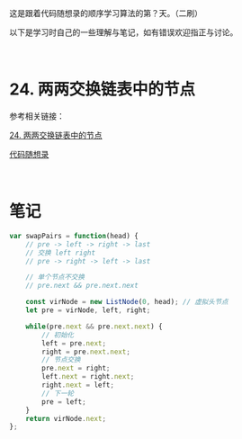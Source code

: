 这是跟着代码随想录的顺序学习算法的第？天。（二刷）

以下是学习时自己的一些理解与笔记，如有错误欢迎指正与讨论。

<br/>

# 24. 两两交换链表中的节点

参考相关链接：

[24. 两两交换链表中的节点](https://leetcode-cn.com/problems/swap-nodes-in-pairs/)

[代码随想录](https://www.programmercarl.com/0024.%E4%B8%A4%E4%B8%A4%E4%BA%A4%E6%8D%A2%E9%93%BE%E8%A1%A8%E4%B8%AD%E7%9A%84%E8%8A%82%E7%82%B9.html)

<br/>

# 笔记



```javascript
var swapPairs = function(head) {    
    // pre -> left -> right -> last
    // 交换 left right
    // pre -> right -> left -> last   

    // 单个节点不交换
    // pre.next && pre.next.next

    const virNode = new ListNode(0, head); // 虚拟头节点
    let pre = virNode, left, right;

    while(pre.next && pre.next.next) {
        // 初始化
        left = pre.next;
        right = pre.next.next;
        // 节点交换
        pre.next = right;
        left.next = right.next;
        right.next = left;
        // 下一轮
        pre = left;
    }
    return virNode.next;
};
```

